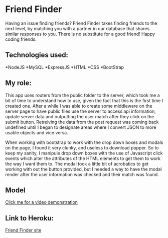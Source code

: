 # Friend Finder

Having an issue finding friends? Friend Finder takes finding friends to the next level, by matching you with a partner in our database that shares similar responses to you. There is no substitute for a good friend! Happy coding friends.

## Technologies used:
*NodeJS
*MySQL
*ExpressJS
*HTML
*CSS
*BootStrap

## My role:
This app uses routers from the public folder to the server, which took me a bit of time to understand how to use, given the fact that this is the first time I created one. After a while I was able to create some middleware on the server page to have public files use the server to access api information, update server data and outputting the user match after they click on the submit button. Retreiving the data from the post request was coming back undefined until I began to designate areas where I convert JSON to more usable objects and vice versa.

When working with bootstrap to work with the drop down boxes and modals on the page, I found it very clunky, and useless to download popper. So to keep my sanity, I manipule drop down boxes with the use of Javascript click events which alter the attributes of the HTML elements to get them to work the way I want them to. The modal took a little bit of acrobatics to get working with out the button provided, but I needed a way to have the modal render after the user information was checked and their match was found.


## Model
[Click me for a video demonstration](https://youtu.be/LVAEfEIVN9M)

## Link to Heroku:
[Friend Finder site](https://grisly-eyeballs-23418.herokuapp.com/)

